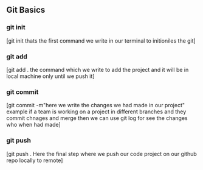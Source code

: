 ## Git Basics

### git init
[git init thats the first command we write in our terminal to initioniles the git]

### git add
[git add . the command which we write to add the project and it will be in local machine only until we push it]

### git commit
[git commit -m"here we write the changes we had made in our project" example if a team is working on a project in different branches and they commit chnages and merge then we can use git log for see the changes who when had made]

### git push
[git push . Here the final step where we push our code project on our github repo locally to remote]